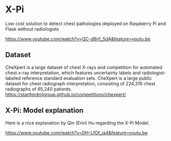 # X-Pi
Low cost solution to detect chest pathologies deployed on Raspberry Pi and Flask without radiologists

https://www.youtube.com/watch?v=QC-d8nf_SdA&feature=youtu.be

## Dataset
CheXpert is a large dataset of chest X-rays and competition for automated chest x-ray interpretation, which features uncertainty labels and radiologist-labeled reference standard evaluation sets. 
CheXpert is a large public dataset for chest radiograph interpretation, consisting of 224,316 chest radiographs of 65,240 patients.
https://stanfordmlgroup.github.io/competitions/chexpert/

## X-Pi: Model explanation
Here is a nice explanation by Qin (Erin) Hu regarding the X-Pi Model.

https://www.youtube.com/watch?v=DH-LfOf_ia4&feature=youtu.be
